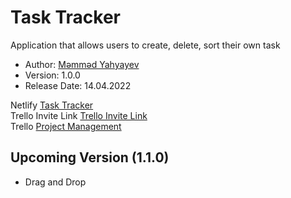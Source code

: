 # Task Tracker 
Application that allows users to create, delete, sort their own task

- Author: [Məmməd Yahyayev](https://github.com/MamedYahyayev)
- Version: 1.0.0
- Release Date: 14.04.2022

Netlify [Task Tracker](https://peppy-sfogliatella-c0cd7e.netlify.app/)<br>
Trello Invite Link [Trello Invite Link](
https://trello.com/invite/b/fnft3rgJ/03e4ffaa705eff7b1f581773dae9d90b/task-traker)<br>
Trello [Project Management](https://trello.com/b/fnft3rgJ/task-traker)


## Upcoming Version (1.1.0)
- Drag and Drop

